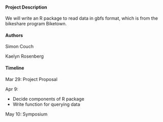 #### Project Description
We will write an R package to read data in gbfs format, which is from the bikeshare program Biketown. 

#### Authors
Simon Couch 

Kaelyn Rosenberg

#### Timeline
Mar 29: Project Proposal

Apr 9: 
- Decide components of R package
- Write function for querying data

May 10: Symposium